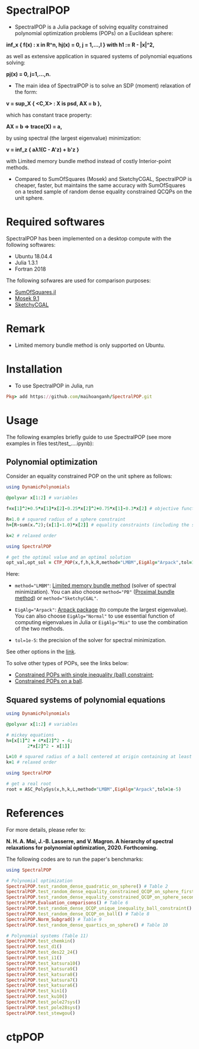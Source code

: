 # SpectralPOP
- SpectralPOP is a Julia package of solving equality constrained polynomial optimization problems (POPs) on a Euclidean sphere:

**inf_x { f(x) : x in R^n, hj(x) = 0, j = 1,...,l } with h1 := R - |x|^2,**

as well as extensive application in squared systems of polynomial equations solving:

**pj(x) = 0, j=1,...,n.**

- The main idea of SpectralPOP is to solve an SDP (moment) relaxation of the form:

**v = sup_X { <C,X> : X is psd, AX = b },**

which has constant trace property:

**AX = b => trace(X) = a,**

by using spectral (the largest eigenvalue) minimization:

**v = inf_z { aλ1(C - A'z) + b'z }**

with Limited memory bundle method instead of costly Interior-point methods.

- Compared to SumOfSquares (Mosek) and SketchyCGAL, SpectralPOP is cheaper, faster, but maintains the same accuracy with SumOfSquares on a tested sample of random dense equality constrained QCQPs on the unit sphere.

# Required softwares
SpectralPOP has been implemented on a desktop compute with the following softwares:
- Ubuntu 18.04.4
- Julia 1.3.1
- Fortran 2018

The following sofwares are used for comparison purposes:
- [SumOfSquares.jl](https://github.com/JuliaOpt/SumOfSquares.jl)
- [Mosek 9.1](https://www.mosek.com)
- [SketchyCGAL](https://github.com/alpyurtsever/SketchyCGAL)

# Remark
- Limited memory bundle method is only supported on Ubuntu.

# Installation
- To use SpectralPOP in Julia, run
```ruby
Pkg> add https://github.com/maihoanganh/SpectralPOP.git
```

# Usage
The following examples briefly guide to use SpectralPOP (see more examples in files test/test_....ipynb):

## Polynomial optimization
Consider an equality constrained POP on the unit sphere as follows:
```ruby
using DynamicPolynomials

@polyvar x[1:2] # variables

f=x[1]^2+0.5*x[1]*x[2]-0.25*x[2]^2+0.75*x[1]-0.3*x[2] # objective function to minimize

R=1.0 # squared radius of a sphere constraint
h=[R-sum(x.^2);(x[1]-1.0)*x[2]] # equality constraints (including the sphere constraint)

k=2 # relaxed order

using SpectralPOP

# get the optimal value and an optimal solution
opt_val,opt_sol = CTP_POP(x,f,h,k,R,method="LMBM",EigAlg="Arpack",tol=1e-5)
```
Here:

- ```method="LMBM"```: [Limited memory bundle method](https://github.com/maihoanganh/LMBMinterface) (solver of spectral minimization). You can also choose ```method="PB"``` ([Proximal bundle method](https://github.com/maihoanganh/ProximalBundleMethod)) or ```method="SketchyCGAL"```.

- ```EigAlg="Arpack"```: [Arpack package](https://github.com/JuliaLinearAlgebra/Arpack.jl) (to compute the largest eigenvalue). You can also choose ```EigAlg="Normal"``` to use essential function of computing eigenvalues in Julia or ```EigAlg="Mix"``` to use the combination of the two methods.

- ```tol=1e-5```: the precision of the solver for spectral minimization.

See other options in the [link](https://github.com/maihoanganh/SpectralPOP/blob/master/examples/test_random_dense_quadratic_on_sphere.ipynb).

To solve other types of POPs, see the links below:
- [Constrained POPs with single inequality (ball) constraint](https://github.com/maihoanganh/SpectralPOP/blob/master/examples/test_random_dense_QCQP_unique_inequality_(ball)_constraint.ipynb);
- [Constrained POPs on a ball](https://github.com/maihoanganh/SpectralPOP/blob/master/examples/test_random_dense_QCQP_on_ball.ipynb).

## Squared systems of polynomial equations

```ruby
using DynamicPolynomials

@polyvar x[1:2] # variables

# mickey equations
h=[x[1]^2 + 4*x[2]^2 - 4;
        2*x[2]^2 - x[1]]

L=10 # squared radius of a ball centered at origin containing at least one real root
k=1 # relaxed order

using SpectralPOP

# get a real root
root = ASC_PolySys(x,h,k,L,method="LMBM",EigAlg="Arpack",tol=1e-5)
```

# References
For more details, please refer to:

**N. H. A. Mai, J.-B. Lasserre, and V. Magron. A hierarchy of spectral relaxations for polynomial optimization, 2020. Forthcoming.**

The following codes are to run the paper's benchmarks:
```ruby
using SpectralPOP

# Polynomial optimization
SpectralPOP.test_random_dense_quadratic_on_sphere() # Table 2
SpectralPOP.test_random_dense_equality_constrained_QCQP_on_sphere_first_order() # Table 3
SpectralPOP.test_random_dense_equality_constrained_QCQP_on_sphere_second_order() # Table 4 and 5
SpectralPOP.Evaluation_comparisons() # Table 6
SpectralPOP.test_random_dense_QCQP_unique_inequality_ball_constraint() # Table 7
SpectralPOP.test_random_dense_QCQP_on_ball() # Table 8
SpectralPOP.Norm_Subgrad() # Table 9
SpectralPOP.test_random_dense_quartics_on_sphere() # Table 10

# Polynomial systems (Table 11)
SpectralPOP.test_chemkin()
SpectralPOP.test_d1()
SpectralPOP.test_des22_24()
SpectralPOP.test_i1()
SpectralPOP.test_katsura10()
SpectralPOP.test_katsura9()
SpectralPOP.test_katsura8()
SpectralPOP.test_katsura7()
SpectralPOP.test_katsura6()
SpectralPOP.test_kin1()
SpectralPOP.test_ku10()
SpectralPOP.test_pole27sys()
SpectralPOP.test_pole28sys()
SpectralPOP.test_stewgou()
```

# ctpPOP
